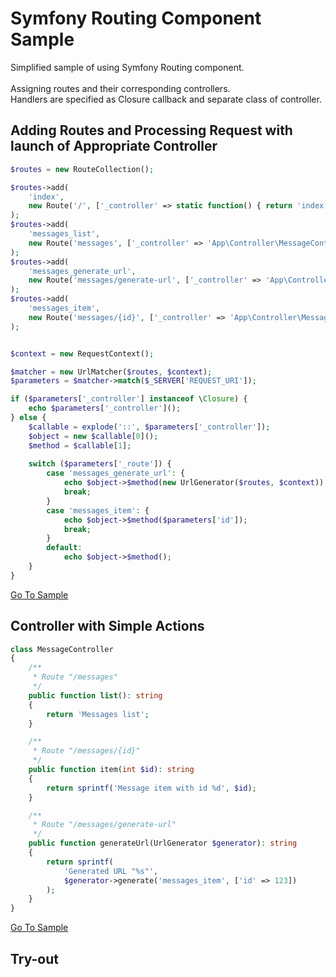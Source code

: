 # Symfony Routing Component Sample

Simplified sample of using Symfony Routing component.  
<br>
Assigning routes and their corresponding controllers.  
Handlers are specified as Closure callback and separate class of controller.

## Adding Routes and Processing Request with launch of Appropriate Controller
```php
$routes = new RouteCollection();

$routes->add(
    'index',
    new Route('/', ['_controller' => static function() { return 'index'; }])
);
$routes->add(
    'messages_list', 
    new Route('messages', ['_controller' => 'App\Controller\MessageController::list'])
);
$routes->add(
    'messages_generate_url',
    new Route('messages/generate-url', ['_controller' => 'App\Controller\MessageController::generateUrl'])
);
$routes->add(
    'messages_item',
    new Route('messages/{id}', ['_controller' => 'App\Controller\MessageController::item'])
);


$context = new RequestContext();

$matcher = new UrlMatcher($routes, $context);
$parameters = $matcher->match($_SERVER['REQUEST_URI']);

if ($parameters['_controller'] instanceof \Closure) {
    echo $parameters['_controller']();
} else {
    $callable = explode('::', $parameters['_controller']);
    $object = new $callable[0]();
    $method = $callable[1];
    
    switch ($parameters['_route']) {
        case 'messages_generate_url': {
            echo $object->$method(new UrlGenerator($routes, $context));
            break;
        }
        case 'messages_item': {
            echo $object->$method($parameters['id']);
            break;
        }
        default:
            echo $object->$method();
    }
}
```
[Go To Sample](https://github.com/grn-it/symfony-routing-component-sample/blob/main/src/index.php)

## Controller with Simple Actions
```php
class MessageController
{
    /**
     * Route "/messages"
     */
    public function list(): string
    {
        return 'Messages list';
    }

    /**
     * Route "/messages/{id}"
     */
    public function item(int $id): string
    {
        return sprintf('Message item with id %d', $id);
    }

    /**
     * Route "/messages/generate-url"
     */
    public function generateUrl(UrlGenerator $generator): string
    {
        return sprintf(
            'Generated URL "%s"',
            $generator->generate('messages_item', ['id' => 123])
        );
    }
}
```
[Go To Sample](https://github.com/grn-it/symfony-routing-component-sample/blob/main/src/Controller/MessageController.php)

## Try-out
